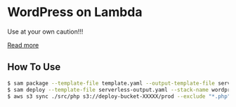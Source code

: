 # WordPress on Lambda

Use at your own caution!!!

[Read more](https://keita.blog/?p=1796)

## How To Use

```bash
$ sam package --template-file template.yaml --output-template-file serverless-output.yaml --s3-bucket "$DEPLOY_BUCKET"
$ sam deploy --template-file serverless-output.yaml --stack-name wordpress-on-lambda --capabilities CAPABILITY_IAM
$ aws s3 sync ./src/php s3://deploy-bucket-XXXXX/prod --exclude "*.php" --exclude "*.ini"
```
